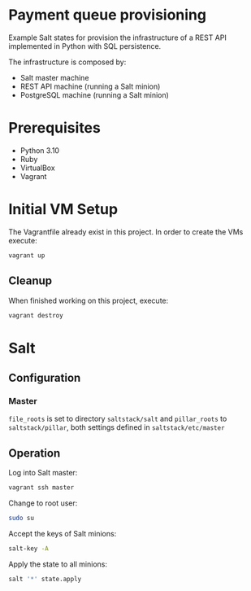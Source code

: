 # Payment queue provisioning
Example Salt states for provision the infrastructure of a REST API implemented in Python with SQL persistence.

The infrastructure is composed by:

* Salt master machine
* REST API machine (running a Salt minion)
* PostgreSQL machine (running a Salt minion)
 
# Prerequisites
* Python 3.10
* Ruby
* VirtualBox
* Vagrant

# Initial VM Setup
The Vagrantfile already exist in this project. In order to create the VMs execute:

```bash
vagrant up
```

## Cleanup
When finished working on this project, execute:

```bash
vagrant destroy
```



# Salt

## Configuration

### Master
```file_roots``` is set to directory ```saltstack/salt``` and ```pillar_roots``` to ```saltstack/pillar```, both settings defined in ```saltstack/etc/master```

## Operation
Log into Salt master:
```bash
vagrant ssh master
```

Change to root user:
```bash
sudo su
```

Accept the keys of Salt minions:
```bash
salt-key -A
```

Apply the state to all minions:
```bash
salt '*' state.apply
```


